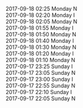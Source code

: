 2017-09-18 02:25 Monday  N  
2017-09-18 02:20 Monday  I  
2017-09-18 02:05 Monday  N  
2017-09-18 01:55 Monday  I  
2017-09-18 01:50 Monday  N  
2017-09-18 01:40 Monday  I  
2017-09-18 01:30 Monday  N  
2017-09-18 01:20 Monday  I  
2017-09-18 01:10 Monday  N  
2017-09-17 23:25 Sunday  I  
2017-09-17 23:05 Sunday  N  
2017-09-17 23:00 Sunday  I  
2017-09-17 22:55 Sunday  N  
2017-09-17 22:10 Sunday  I  
2017-09-17 22:05 Sunday  N  
